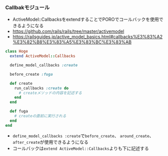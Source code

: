 ### Callbakモジュール

- ActiveModel::CallbacksをextendすることでPOROでコールバックを使用できるようになる
- https://github.com/rails/rails/tree/master/activemodel
- https://railsguides.jp/active_model_basics.html#callbacks%E3%83%A2%E3%82%B8%E3%83%A5%E3%83%BC%E3%83%AB

```ruby
class Hoge
  extend ActiveModel::Callbacks

  define_model_callbacks :create

  before_create :fuga

  def create
    run_callbacks :create do
      # createメソッドの内容を記述する
    end
  end

  def fuga
    # createの直前に実行される
  end
end
```

- `define_model_callbacks :create`で`before_create`、 `around_create`、 `after_create`が使用できるようになる
- コールバックは`extend ActiveModel::Callbacks`よりも下に記述する
